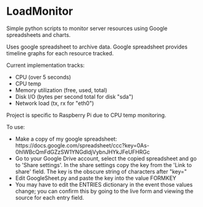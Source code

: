 LoadMonitor
===========

Simple python scripts to monitor server resources using Google spreadsheets and charts.

Uses google spreadsheet to archive data. Google spreadsheet provides timeline graphs for each resource tracked. 

Current implementation tracks:
<ul>
<li>CPU (over 5 seconds)</li>
<li>CPU temp</li>
<li>Memory utilization (free, used, total)</li>
<li>Disk I/O (bytes per second total for disk "sda")</li>
<li>Network load (tx, rx for "eth0")</li>
</ul>

Project is specific to Raspberry Pi due to CPU temp monitoring.

To use:
<ul>
<li>Make a copy of my google spreadsheet: https://docs.google.com/spreadsheet/ccc?key=0As-0hIWBcQmFdGZzSW1YNGdldjVybnJHYkJFeUFHRGc</li>
<li>Go to your Google Drive account, select the copied spreadsheet and go to 'Share settings'. In the share settings copy the key from the 'Link to share' field. The key is the obscure string of characters after "key="</li>
<li>Edit GoogleSheet.py and paste the key into the value FORMKEY</li>
<li>You may have to edit the ENTRIES dictionary in the event those values change; you can confirm this by going to the live form and viewing the source for each entry field.</li>
</ul>
